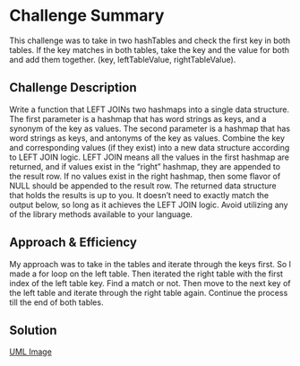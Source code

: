 
# Challenge Summary
This challenge was to take in two hashTables and check the first key in both tables. If the key matches in both tables, take the key and the value for both and add them together. (key, leftTableValue, rightTableValue). 


## Challenge Description
Write a function that LEFT JOINs two hashmaps into a single data structure.
The first parameter is a hashmap that has word strings as keys, and a synonym of the key as values.
The second parameter is a hashmap that has word strings as keys, and antonyms of the key as values.
Combine the key and corresponding values (if they exist) into a new data structure according to LEFT JOIN logic.
LEFT JOIN means all the values in the first hashmap are returned, and if values exist in the “right” hashmap, they are appended to the result row. If no values exist in the right hashmap, then some flavor of NULL should be appended to the result row.
The returned data structure that holds the results is up to you. It doesn’t need to exactly match the output below, so long as it achieves the LEFT JOIN logic.
Avoid utilizing any of the library methods available to your language.

## Approach & Efficiency
My approach was to take in the tables and iterate through the keys first. So I made a for loop on the left table. Then iterated the right table with the first index of the left table key. Find a match or not. Then move to the next key of the left table and iterate through the right table again. Continue the process till the end of both tables. 

## Solution

[UML Image](./uml/image.png)